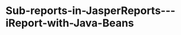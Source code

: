 Sub-reports-in-JasperReports---iReport-with-Java-Beans
======================================================
